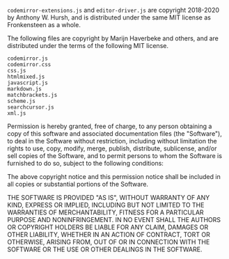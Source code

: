 `codemirror-extensions.js` and `editor-driver.js` are copyright 2018-2020 by Anthony W. Hursh, and is distributed under the same MIT license as Fronkensteen as a whole.

The following files are copyright by Marijn Haverbeke and others, and are distributed under the terms of the following MIT license.

```
codemirror.js
codemirror.css
css.js
htmlmixed.js
javascript.js
markdown.js
matchbrackets.js
scheme.js
searchcursor.js
xml.js
```

Permission is hereby granted, free of charge, to any person obtaining a copy
of this software and associated documentation files (the "Software"), to deal
in the Software without restriction, including without limitation the rights
to use, copy, modify, merge, publish, distribute, sublicense, and/or sell
copies of the Software, and to permit persons to whom the Software is
furnished to do so, subject to the following conditions:

The above copyright notice and this permission notice shall be included in
all copies or substantial portions of the Software.

THE SOFTWARE IS PROVIDED "AS IS", WITHOUT WARRANTY OF ANY KIND, EXPRESS OR
IMPLIED, INCLUDING BUT NOT LIMITED TO THE WARRANTIES OF MERCHANTABILITY,
FITNESS FOR A PARTICULAR PURPOSE AND NONINFRINGEMENT. IN NO EVENT SHALL THE
AUTHORS OR COPYRIGHT HOLDERS BE LIABLE FOR ANY CLAIM, DAMAGES OR OTHER
LIABILITY, WHETHER IN AN ACTION OF CONTRACT, TORT OR OTHERWISE, ARISING FROM,
OUT OF OR IN CONNECTION WITH THE SOFTWARE OR THE USE OR OTHER DEALINGS IN
THE SOFTWARE.
